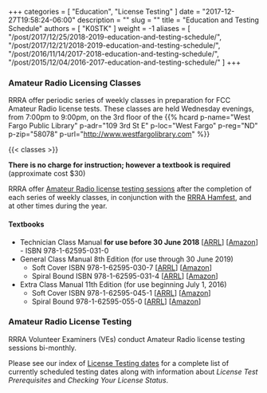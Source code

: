 +++
categories = [ "Education", "License Testing" ]
date = "2017-12-27T19:58:24-06:00"
description = ""
slug = ""
title = "Education and Testing Schedule"
authors = [ "K0STK" ]
weight = -1
aliases = [ "/post/2017/12/25/2018-2019-education-and-testing-schedule/",
	"/post/2017/12/21/2018-2019-education-and-testing-schedule/",
	"/post/2016/11/14/2017-2018-education-and-testing-schedule/",
	"/post/2015/12/04/2016-2017-education-and-testing-schedule/" ]
+++
### Amateur Radio Licensing Classes

RRRA offer periodic series of weekly classes in preparation for FCC Amateur
Radio license tests.  These classes are
held Wednesday evenings, from 7:00pm to 9:00pm, on the 3rd floor of the 
{{% hcard p-name="West Fargo Public Library" p-adr="109 3rd St E" p-loc="West Fargo" p-reg="ND" p-zip="58078" p-url="http://www.westfargolibrary.com" %}}

{{< classes >}}
<!--more-->

**There is no charge for instruction; however a textbook is required**
(approximate cost $30)

RRRA offer [Amateur Radio license testing sessions](/dates/license-testing)
after the completion of each series of weekly classes, in conjunction with the
[RRRA Hamfest](/dates/hamfest/), and at other times during the year.

#### Textbooks

* Technician Class Manual **for use before 30 June 2018** [[ARRL](http://www.arrl.org/shop/ARRL-Ham-Radio-License-Manual-3rd-Edition/)] [[Amazon](http://www.amazon.com/ARRL-Ham-Radio-License-Manual/dp/1625950136/)] - ISBN 978-1-62595-031-0 
* General Class Manual 8th Edition (for use through 30 June 2019)
    * Soft Cover ISBN 978-1-62595-030-7 [[ARRL](http://www.arrl.org/shop/ARRL-General-Class-License-Manual-8th-Edition/)] [[Amazon](http://www.amazon.com/General-Class-License-Manual-Spiral/dp/1625950306/)]
    * Spiral Bound ISBN 978-1-62595-031-4 [[ARRL](http://www.arrl.org/shop/ARRL-General-Class-License-Manual-Spiral-Bound)] [[Amazon](https://www.amazon.com/General-Class-License-Manual-Spiral/dp/1625950314/)]
* Extra Class Manual 11th Edition (for use beginning July 1, 2016)
    * Soft Cover ISBN 978-1-62595-045-1 [[ARRL](http://www.arrl.org/shop/ARRL-Extra-Class-License-Manual-11th-Edition/)] [[Amazon](http://www.amazon.com/Extra-Class-License-Manual-Amateur/dp/1625950454/)]
    * Spiral Bound 978-1-62595-055-0 [[ARRL](http://www.arrl.org/shop/ARRL-Extra-Class-License-Manual-Spiral-Bound)] [[Amazon](https://www.amazon.com/Extra-Class-License-Manual-Spiral/dp/1625950551/)]

### Amateur Radio License Testing

RRRA Volunteer Examiners (VEs) conduct Amateur Radio license testing
sessions bi-monthly. 	

Please see our index of [License Testing dates](/dates/license-testing/) for a
complete list of currently scheduled testing dates along with information
about *License Test Prerequisites* and *Checking Your License Status*.

